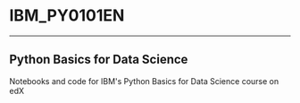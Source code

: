 # IBM_PY0101EN
***
## Python Basics for Data Science
Notebooks and code for IBM's Python Basics for Data Science course on edX